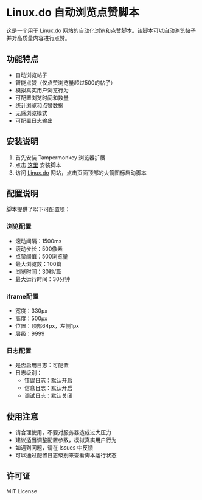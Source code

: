 # Linux.do 自动浏览点赞脚本

这是一个用于 Linux.do 网站的自动化浏览和点赞脚本。该脚本可以自动浏览帖子并对高质量内容进行点赞。

## 功能特点

- 自动浏览帖子
- 智能点赞（仅点赞浏览量超过500的帖子）
- 模拟真实用户浏览行为
- 可配置浏览时间和数量
- 统计浏览和点赞数据
- 无感浏览模式
- 可配置日志输出

## 安装说明

1. 首先安装 Tampermonkey 浏览器扩展
2. 点击 [这里](https://greasyfork.org/zh-CN/scripts/524017-linuxdo%E4%BF%9D%E6%B4%BB) 安装脚本
3. 访问 [Linux.do](https://linux.do) 网站，点击页面顶部的火箭图标启动脚本

## 配置说明

脚本提供了以下可配置项：

### 浏览配置

- 滚动间隔：1500ms
- 滚动步长：500像素
- 点赞阈值：500浏览量
- 最大浏览数：100篇
- 浏览时间：30秒/篇
- 最大运行时间：30分钟

### iframe配置

- 宽度：330px
- 高度：500px
- 位置：顶部64px，左侧1px
- 层级：9999

### 日志配置

- 是否启用日志：可配置
- 日志级别：
  - 错误日志：默认开启
  - 信息日志：默认开启
  - 调试日志：默认关闭

## 使用注意

- 请合理使用，不要对服务器造成过大压力
- 建议适当调整配置参数，模拟真实用户行为
- 如遇到问题，请在 Issues 中反馈
- 可以通过配置日志级别来查看脚本运行状态

## 许可证

MIT License
